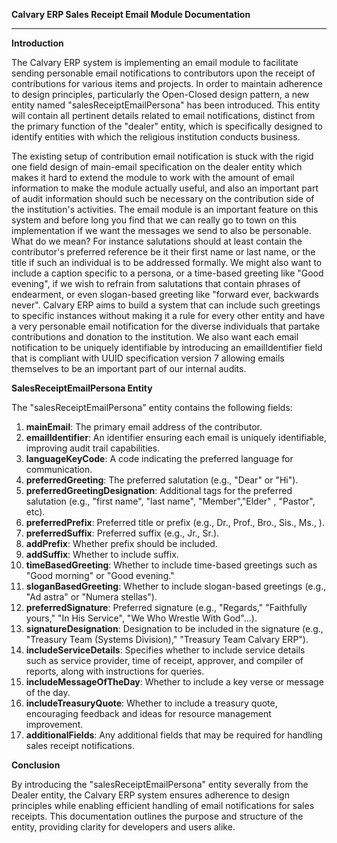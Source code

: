 **Calvary ERP Sales Receipt Email Module Documentation**

---

**Introduction**

The Calvary ERP system is implementing an email module to facilitate sending personable email notifications to contributors 
upon the receipt of contributions for various items and projects. 
In order to maintain adherence to design principles, particularly the Open-Closed design pattern, a new entity named 
"salesReceiptEmailPersona" has been introduced. This entity will contain all pertinent details related to email notifications, 
distinct from the primary function of the "dealer" entity, which is specifically designed to identify entities with 
which the religious institution conducts business.

The existing setup of contribution email notification is stuck with the rigid one field design of main-email specification 
on the dealer entity which makes it hard to extend the module to work with the amount of email information to make
the module actually useful, and also an important part of audit information should such be necessary on the contribution
side of the institution's activities. The email module is an important feature on this system and before long you
find that we can really go to town on this implementation if we want the messages we send to also be personable. 
What do we mean? For instance salutations should at least contain the contributor's preferred reference be it their
first name or last name, or the title if such an individual is to be addressed formally. We might also want to include
a caption specific to a persona, or a time-based greeting like "Good evening", if we wish to refrain from salutations that
contain phrases of endearment, or even slogan-based greeting like "forward ever, backwards never". 
Calvary ERP aims to build a system that can include such greetings to specific instances without making it a 
rule for every other entity and have a very personable email notification for the diverse individuals that partake 
contributions and donation to the institution. We also want each email notification to be uniquely identifiable
by introducing an emailIdentifier field that is compliant with UUID specification version 7 allowing emails themselves 
to be an important part of our internal audits.

**SalesReceiptEmailPersona Entity**

The "salesReceiptEmailPersona" entity contains the following fields:

1. **mainEmail**: The primary email address of the contributor.
2. **emailIdentifier**: An identifier ensuring each email is uniquely identifiable, improving audit trail capabilities.
3. **languageKeyCode**: A code indicating the preferred language for communication.
4. **preferredGreeting**: The preferred salutation (e.g., "Dear" or "Hi").
5. **preferredGreetingDesignation**: Additional tags for the preferred salutation (e.g., "first name", "last name", "Member","Elder" , "Pastor", etc).
6. **preferredPrefix**: Preferred title or prefix (e.g., Dr., Prof., Bro., Sis., Ms., ).
7. **preferredSuffix**: Preferred suffix (e.g., Jr., Sr.).
8. **addPrefix**: Whether prefix should be included.
9. **addSuffix**: Whether to include suffix.
10. **timeBasedGreeting**: Whether to include time-based greetings such as "Good morning" or "Good evening."
11. **sloganBasedGreeting**: Whether to include slogan-based greetings (e.g., "Ad astra" or "Numera stellas").
12. **preferredSignature**: Preferred signature (e.g., "Regards," "Faithfully yours," "In His Service", "We Who Wrestle With God"...).
13. **signatureDesignation**: Designation to be included in the signature (e.g., "Treasury Team (Systems Division)," "Treasury Team Calvary ERP").
14. **includeServiceDetails**: Specifies whether to include service details such as service provider, time of receipt, approver, and compiler of reports, along with instructions for queries.
15. **includeMessageOfTheDay**: Whether to include a key verse or message of the day.
16. **includeTreasuryQuote**: Whether to include a treasury quote, encouraging feedback and ideas for resource management improvement.
17. **additionalFields**: Any additional fields that may be required for handling sales receipt notifications.

**Conclusion**

By introducing the "salesReceiptEmailPersona" entity severally from the Dealer entity, the Calvary ERP system ensures adherence to design principles while enabling efficient handling of email notifications for sales receipts. This documentation outlines the purpose and structure of the entity, providing clarity for developers and users alike.

